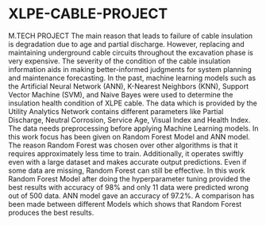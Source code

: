 # XLPE-CABLE-PROJECT
M.TECH PROJECT
The main reason that leads to failure of cable insulation is degradation due to age and
partial discharge. However, replacing and maintaining underground cable circuits
throughout the excavation phase is very expensive. The severity of the condition of the
cable insulation information aids in making better-informed judgments for system
planning and maintenance forecasting. In the past, machine learning models such as
the Artificial Neural Network (ANN), K-Nearest Neighbors (KNN), Support Vector
Machine (SVM), and Naive Bayes were used to determine the insulation health
condition of XLPE cable. The data which is provided by the Utility Analytics Network
contains different parameters like Partial Discharge, Neutral Corrosion, Service Age,
Visual Index and Health Index. The data needs preprocessing before applying Machine
Learning models. In this work focus has been given on Random Forest Model and ANN
model. The reason Random Forest was chosen over other algorithms is that it requires
approximately less time to train. Additionally, it operates swiftly even with a large
dataset and makes accurate output predictions. Even if some data are missing, Random
Forest can still be effective. In this work Random Forest Model after doing the
hyperparameter tuning provided the best results with accuracy of 98% and only 11 data
were predicted wrong out of 500 data. ANN model gave an accuracy of 97.2%. A
comparison has been made between different Models which shows that Random Forest
produces the best results.
